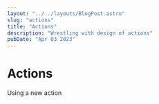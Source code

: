 
```yaml
---
layout: "../../layouts/BlogPost.astro"
slug: "actions"
title: "Actions"
description: "Wrestling with design of actions"
pubDate: "Apr 03 2023"
---
```


# Actions


Using a new action


